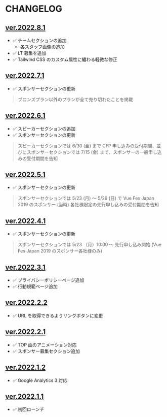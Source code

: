 # CHANGELOG

## [ver.2022.8.1](https://github.com/vuejs-jp/vuefes-2022/tree/ver.2022.8.1)

- ✅ チームセクションの追加
  - 各スタッフ画像の追加
- ✅ LT 募集を追加
- ✅ Tailwind CSS のカスタム属性に纏わる軽微な修正

## [ver.2022.7.1](https://github.com/vuejs-jp/vuefes-2022/tree/ver.2022.7.1)

- ✅ スポンサーセクションの更新

> ブロンズプラン以外のプランが全て売り切れたことを掲載

## [ver.2022.6.1](https://github.com/vuejs-jp/vuefes-2022/tree/ver.2022.6.1)

- ✅ スピーカーセクションの追加
- ✅ スポンサーセクションの更新

> スピーカーセクションでは 6/30 (金) まで CFP 申し込みの受付期間、並びにスポンサーセクションでは 7/15 (金) まで、スポンサーの一般申し込みの受付期間を告知

## [ver.2022.5.1](https://github.com/vuejs-jp/vuefes-2022/tree/ver.2022.5.1)

- ✅ スポンサーセクションの更新

> スポンサーセクションでは 5/23 (月) ～ 5/29 (日) で Vue Fes Japan 2019 のスポンサー (当時) 各社様限定の先行申し込みの受付期間を告知

## [ver.2022.4.1](https://github.com/vuejs-jp/vuefes-2022/tree/ver.2022.4.1)

- ✅ スポンサーセクションの更新

> スポンサーセクションでは 5/23 （月）10:00 ～ 先行申し込み開始 (Vue Fes Japan 2019 のスポンサー各社様のみ)

## [ver.2022.3.1](https://github.com/vuejs-jp/vuefes-2022/tree/ver.2022.3.1)

- ✅ プライバシーポリシーページ追加
- ✅ 行動規範ページ追加

## [ver.2022.2.2](https://github.com/vuejs-jp/vuefes-2022/tree/ver.2022.2.2)

- ✅ URL を取得できるようリンクボタンに変更

## [ver.2022.2.1](https://github.com/vuejs-jp/vuefes-2022/tree/ver.2022.2.1)

- ✅ TOP 画のアニメーション対応
- ✅ スポンサー募集セクション追加

## [ver.2022.1.2](https://github.com/vuejs-jp/vuefes-2022/tree/ver.2022.1.2)

- ✅ Google Analytics 3 対応

## [ver.2022.1.1](https://github.com/vuejs-jp/vuefes-2022/tree/ver.2022.1.1)

- ✅ 初回ローンチ
